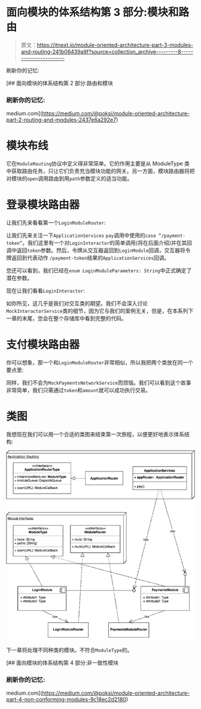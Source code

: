 # 面向模块的体系结构第 3 部分:模块和路由

> 原文：<https://itnext.io/module-oriented-architecture-part-3-modules-and-routing-241b06439a9f?source=collection_archive---------8----------------------->

刷新你的记忆:

[](https://medium.com/@poksi/module-oriented-architecture-part-2-routing-and-modules-2437e6a292e7) [## 面向模块的体系结构第 2 部分:路由和模块

### 刷新你的记忆:

medium.com](https://medium.com/@poksi/module-oriented-architecture-part-2-routing-and-modules-2437e6a292e7) 

# 模块布线

它在`ModuleRouting`协议中定义得非常简单。它的作用主要是从 ModuleType 类中获取路由任务，只让它们负责充当模块功能的网关。另一方面，模块路由器将把对模块的`open`调用路由到用`path`参数定义的适当功能。

# 登录模块路由器

让我们先来看看第一个`LoginModuleRouter`:

让我们先来关注一下`ApplicationServices` `pay`调用中使用的`case “/payment-token”`。我们这里有一个对`LoginInteractor`的简单调用(将在后面介绍)并在其回调中返回`token`参数。然后，令牌从交互器返回到`LoginModule`回调，交互器将令牌返回到代表动作 `/payment-token`结果的`ApplicationServices`回调。

您还可以看到，我们已经在`enum LoginModuleParameters: String`中正式确定了潜在参数。

现在让我们看看`LoginInteractor`:

如你所见，这几乎是我们对交互类的期望。我们不会深入讨论`MockInteractorService`类的细节，因为它与我们的案例无关，但是，在本系列下一章的末尾，您会在整个存储库中看到完整的代码。

# 支付模块路由器

你可以想象，那一个和`LoginModuleRouter`非常相似，所以我把两个类放在同一个要点里:

同样，我们不会为`MockPaymentsNetworkService`而烦恼。我们可以看到这个故事非常简单，我们只需通过`token`和`amount`就可以成功执行交易。

# 类图

我想现在我们可以用一个合适的类图来结束第一次旅程，以便更好地表示体系结构:

![](img/ee2c3a1cddd516a6509e057739e089cb.png)

下一章将处理不同种类的模块。不符合`ModuleType`的。

 [## 面向模块的体系结构第 4 部分:非一致性模块

### 刷新你的记忆:

medium.com](https://medium.com/@poksi/module-oriented-architecture-part-4-non-conforming-modules-9c18ec2d2180)